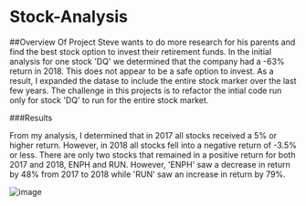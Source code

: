 # Stock-Analysis

##Overview Of Project
Steve wants to do more research for his parents and find the best stock option to invest their retirement funds. In the initial analysis for one stock 'DQ' we determined that the company had a -63% return in 2018. This does not appear to be a safe option to invest. As a result, I expanded the datase to include the entire stock marker over the last few years.   The challenge in this projects is to refactor the intial code run only for stock 'DQ' to run for the entire stock market. 

###Results

 From my analysis, I determined that in 2017 all stocks received a 5% or higher return. However, in 2018 all stocks fell into a negative return of -3.5% or less. There are only two stocks that remained in a positive return for both 2017 and 2018, ENPH and RUN. However, 'ENPH' saw a decrease in return by 48% from 2017 to 2018 while 'RUN' saw an increase in return by 79%. 

![image](https://user-images.githubusercontent.com/103547108/166394249-023fb030-37df-4c9f-8f61-6a31e34b00ce.png)
